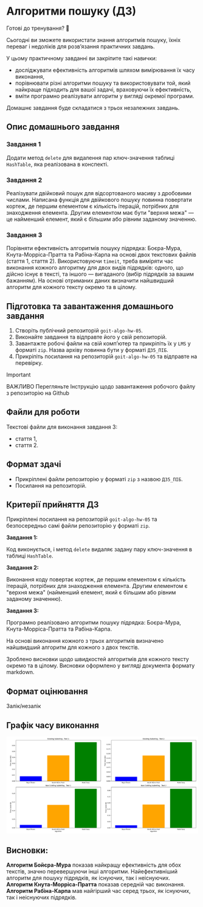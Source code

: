 # Алгоритми пошуку (ДЗ)

Готові до тренування? 🤩

Сьогодні ви зможете використати знання алгоритмів пошуку, їхніх переваг і недоліків для розв’язання практичних завдань.

У цьому практичному завданні ви закріпите такі навички:

- досліджувати ефективність алгоритмів шляхом вимірювання їх часу виконання,
- порівнювати різні алгоритми пошуку та використовувати той, який найкраще підходить для вашої задачі, враховуючи їх ефективність,
- вміти програмно реалізувати алгоритм у вигляді окремої програми.

Домашнє завдання буде складатися з трьох незалежних завдань.

## Опис домашнього завдання

### Завдання 1

Додати метод `delete` для видалення пар ключ-значення таблиці `HashTable`, яка реалізована в конспекті.

### Завдання 2

Реалізувати двійковий пошук для відсортованого масиву з дробовими числами. Написана функція для двійкового пошуку повинна повертати кортеж, де першим елементом є кількість ітерацій, потрібних для знаходження елемента. Другим елементом має бути "верхня межа" — це найменший елемент, який є більшим або рівним заданому значенню.

### Завдання 3

Порівняти ефективність алгоритмів пошуку підрядка: Боєра-Мура, Кнута-Морріса-Пратта та Рабіна-Карпа на основі двох текстових файлів (стаття 1, стаття 2). Використовуючи `timeit`, треба виміряти час виконання кожного алгоритму для двох видів підрядків: одного, що дійсно існує в тексті, та іншого — вигаданого (вибір підрядків за вашим бажанням). На основі отриманих даних визначити найшвидший алгоритм для кожного тексту окремо та в цілому.

## Підготовка та завантаження домашнього завдання

1. Створіть публічний репозиторій `goit-algo-hw-05`.
2. Виконайте завдання та відправте його у свій репозиторій.
3. Завантажте робочі файли на свій комп’ютер та прикріпіть їх у `LMS` у форматі `zip`. Назва архіву повинна бути у форматі `ДЗ5_ПІБ`.
4. Прикріпіть посилання на репозиторій `goit-algo-hw-05` та відправте на перевірку.

> [!IMPORTANT]
> ВАЖЛИВО
> Перегляньте Інструкцію щодо завантаження робочого файлу з репозиторію на Github

## Файли для роботи

Текстові файли для виконання завдання 3:

- стаття 1,
- стаття 2.

## Формат здачі

- Прикріплені файли репозиторію у форматі `zip` з назвою `ДЗ5_ПІБ`.
- Посилання на репозиторій.

## Критерії прийняття ДЗ

Прикріплені посилання на репозиторій `goit-algo-hw-05` та безпосередньо самі файли репозиторію у форматі `zip`.

**Завдання 1:**

Код виконується, і метод `delete` видаляє задану пару ключ-значення в таблиці `HashTable`.

**Завдання 2:**

Виконання коду повертає кортеж, де першим елементом є кількість ітерацій, потрібних для знаходження елемента. Другим елементом є "верхня межа" (найменший елемент, який є більшим або рівним заданому значенню).

**Завдання 3:**

Програмно реалізовано алгоритми пошуку підрядка: Боєра-Мура, Кнута-Морріса-Пратта та Рабіна-Карпа.

На основі виконання кожного з трьох алгоритмів визначено найшвидший алгоритм для кожного з двох текстів.

Зроблено висновки щодо швидкостей алгоритмів для кожного тексту окремо та в цілому. Висновки оформлено у вигляді документа формату markdown.

## Формат оцінювання

Залік/незалік

## Графік часу виконання

![Порівняння алгоритмів пошуку підрядків](Figure_1.png)

## Висновки:

**Алгоритм Бойєра-Мура** показав найкращу ефективність для обох текстів, значно перевершуючи інші алгоритми. Найефективніший алгоритм для пошуку підрядків, як існуючих, так і неіснуючих.
**Алгоритм Кнута-Морріса-Пратта** показав середній час виконання.
**Алгоритм Рабіна-Карпа** мав найгірший час серед трьох, як існуючих, так і неіснуючих підрядків.